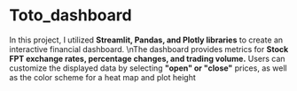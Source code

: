 # Toto_dashboard
In this project, I utilized **Streamlit, Pandas, and Plotly libraries** to create an interactive financial dashboard. 
\nThe dashboard provides metrics for **Stock FPT exchange rates, percentage changes, and trading volume.** Users can customize the displayed data by selecting **"open" or "close"** prices, as well as the color scheme for a heat map and plot height

